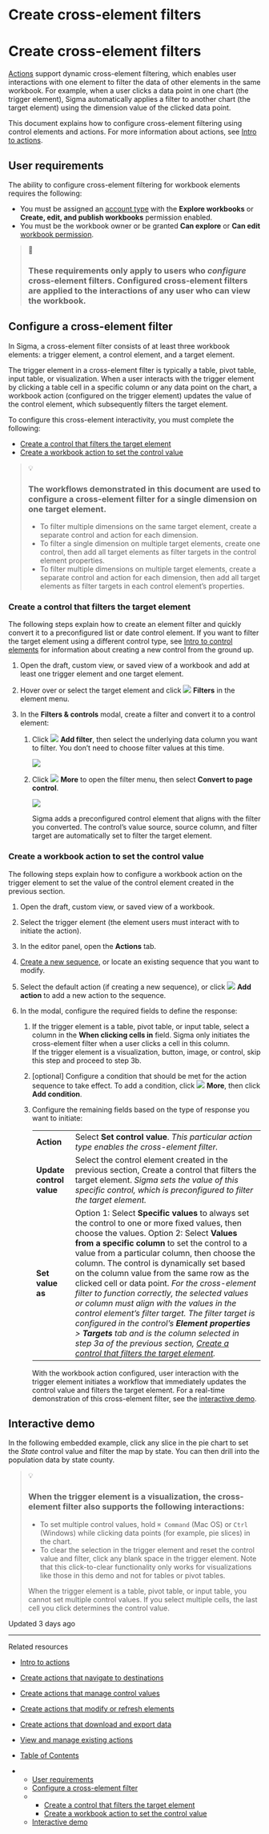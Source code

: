 # Create cross-element filters

# Create cross-element filters

[Actions](/docs/intro-to-actions) support dynamic cross-element filtering, which enables user interactions with one element to filter the data of other elements in the same workbook. For example, when a user clicks a data point in one chart (the trigger element), Sigma automatically applies a filter to another chart (the target element) using the dimension value of the clicked data point.

This document explains how to configure cross-element filtering using control elements and actions. For more information about actions, see [Intro to actions](/docs/intro-to-actions).

## User requirements

The ability to configure cross-element filtering for workbook elements requires the following:

* You must be assigned an [account type](/docs/license-and-account-type-overview) with the **Explore workbooks** or **Create, edit, and publish workbooks** permission enabled.
* You must be the workbook owner or be granted **Can explore** or **Can edit** [workbook permission](/docs/folder-and-document-permissions).

> 📘
>
> ### These requirements only apply to users who *configure* cross-element filters. Configured cross-element filters are applied to the interactions of any user who can view the workbook.

## Configure a cross-element filter

In Sigma, a cross-element filter consists of at least three workbook elements: a trigger element, a control element, and a target element.

The trigger element in a cross-element filter is typically a table, pivot table, input table, or visualization. When a user interacts with the trigger element by clicking a table cell in a specific column or any data point on the chart, a workbook action (configured on the trigger element) updates the value of the control element, which subsequently filters the target element.

To configure this cross-element interactivity, you must complete the following:

* [Create a control that filters the target element](#create-a-control-that-filters-the-target-element)
* [Create a workbook action to set the control value](#create-a-workbook-action-to-set-the-control-value)

> 💡
>
> ### The workflows demonstrated in this document are used to configure a cross-element filter for a single dimension on one target element.
>
> * To filter multiple dimensions on the same target element, create a separate control and action for each dimension.
> * To filter a single dimension on multiple target elements, create one control, then add all target elements as filter targets in the control element properties.
> * To filter multiple dimensions on multiple target elements, create a separate control and action for each dimension, then add all target elements as filter targets in each control element’s properties.

### Create a control that filters the target element

The following steps explain how to create an element filter and quickly convert it to a preconfigured list or date control element. If you want to filter the target element using a different control type, see [Intro to control elements](/docs/intro-to-control-elements) for information about creating a new control from the ground up.

1. Open the draft, custom view, or saved view of a workbook and add at least one trigger element and one target element.
2. Hover over or select the target element and click ![](https://sigma-docs-screenshots.s3.us-west-2.amazonaws.com/Icons/filter.svg) **Filters** in the element menu.
3. In the **Filters & controls** modal, create a filter and convert it to a control element:

   1. Click ![](https://sigma-docs-screenshots.s3.us-west-2.amazonaws.com/Icons/button-add.svg) **Add filter**, then select the underlying data column you want to filter. You don’t need to choose filter values at this time.

      ![](https://sigma-docs-screenshots.s3.us-west-2.amazonaws.com/Workbooks/Configure+a+cross-element+filter/cross-element-filtering_create-control-filter.png)
   2. Click ![](https://sigma-docs-screenshots.s3.us-west-2.amazonaws.com/Icons/more.svg) **More** to open the filter menu, then select **Convert to page control**.

      ![](https://sigma-docs-screenshots.s3.us-west-2.amazonaws.com/Workbooks/Configure+a+cross-element+filter/cross-element-filtering_convert-to-page-control.png)

      Sigma adds a preconfigured control element that aligns with the filter you converted. The control’s value source, source column, and filter target are automatically set to filter the target element.

### Create a workbook action to set the control value

The following steps explain how to configure a workbook action on the trigger element to set the value of the control element created in the previous section.

1. Open the draft, custom view, or saved view of a workbook.
2. Select the trigger element (the element users must interact with to initiate the action).
3. In the editor panel, open the **Actions** tab.
4. [Create a new sequence](/docs/create-and-manage-action-sequences), or locate an existing sequence that you want to modify.
5. Select the default action (if creating a new sequence), or click ![](https://sigma-docs-screenshots.s3.us-west-2.amazonaws.com/Icons/button-add.svg) **Add action** to add a new action to the sequence.
6. In the modal, configure the required fields to define the response:

   1. If the trigger element is a table, pivot table, or input table, select a column in the **When clicking cells in** field. Sigma only initiates the cross-element filter when a user clicks a cell in this column.  
      If the trigger element is a visualization, button, image, or control, skip this step and proceed to step 3b.
   2. [optional] Configure a condition that should be met for the action sequence to take effect. To add a condition, click ![](https://sigma-docs-screenshots.s3.us-west-2.amazonaws.com/Icons/more.svg) **More**, then click **Add condition**.
   3. Configure the remaining fields based on the type of response you want to initiate:

      |  |  |
      | --- | --- |
      | **Action** | Select **Set control value**.  *This particular action type enables the cross-element filter.* |
      | **Update control value** | Select the control element created in the previous section, Create a control that filters the target element.  *Sigma sets the value of this specific control, which is preconfigured to filter the target element.* |
      | **Set value as** | Option 1: Select **Specific values** to always set the control to one or more fixed values, then choose the values.  Option 2: Select **Values from a specific column** to set the control to a value from a particular column, then choose the column. The control is dynamically set based on the column value from the same row as the clicked cell or data point.  *For the cross-element filter to function correctly, the selected values or column must align with the values in the control element’s filter target. The filter target is configured in the control’s **Element properties** > **Targets** tab and is the column selected in step 3a of the previous section, [Create a control that filters the target element](#create-a-control-that-filters-the-target-element).* |

      With the workbook action configured, user interaction with the trigger element initiates a workflow that immediately updates the control value and filters the target element. For a real-time demonstration of this cross-element filter, see the [interactive demo](#interactive-demo).

## Interactive demo

In the following embedded example, click any slice in the pie chart to set the *State* control value and filter the map by state. You can then drill into the population data by state county.

> 💡
>
> ### When the trigger element is a visualization, the cross-element filter also supports the following interactions:
>
> * To set multiple control values, hold `⌘ Command` (Mac OS) or `Ctrl` (Windows) while clicking data points (for example, pie slices) in the chart.
> * To clear the selection in the trigger element and reset the control value and filter, click any blank space in the trigger element. Note that this click-to-clear functionality only works for visualizations like those in this demo and not for tables or pivot tables.
>
> When the trigger element is a table, pivot table, or input table, you cannot set multiple control values. If you select multiple cells, the last cell you click determines the control value.

Updated 3 days ago

---

Related resources

* [Intro to actions](/docs/intro-to-actions)
* [Create actions that navigate to destinations](/docs/create-actions-that-navigate-to-destinations)
* [Create actions that manage control values](/docs/create-actions-that-manage-control-values)
* [Create actions that modify or refresh elements](/docs/create-actions-that-modify-or-refresh-elements)
* [Create actions that download and export data](/docs/create-actions-that-download-and-export-data)
* [View and manage existing actions](/docs/view-and-manage-existing-actions)

* [Table of Contents](#)
* + [User requirements](#user-requirements)
  + [Configure a cross-element filter](#configure-a-cross-element-filter)
  + - [Create a control that filters the target element](#create-a-control-that-filters-the-target-element)
    - [Create a workbook action to set the control value](#create-a-workbook-action-to-set-the-control-value)
  + [Interactive demo](#interactive-demo)